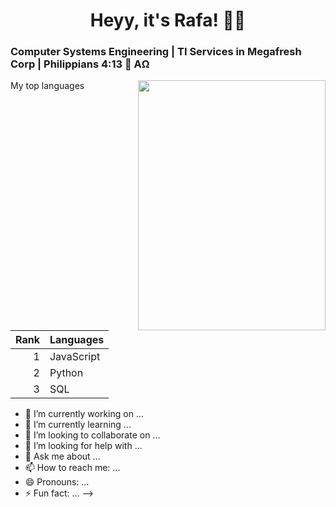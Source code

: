 <h1 align="center"> Heyy, it's Rafa! 🤟🏻 </h1>
<h3 aling="center">Computer Systems Engineering | TI Services in Megafresh Corp | Philippians 4:13 🌅 ΑΩ </h3>

<img align="right" src="https://github.com/user-attachments/assets/af879a30-af79-4e22-91c2-1871e4314eaa" width="300" height="400" >

<summary>My top languages</summary>

| Rank | Languages |
|-----:|-----------|
|     1| JavaScript|
|     2| Python    |
|     3| SQL       |

</details>

- 🔭 I’m currently working on ...
- 🌱 I’m currently learning ...
- 👯 I’m looking to collaborate on ...
- 🤔 I’m looking for help with ...
- 💬 Ask me about ...
- 📫 How to reach me: ...
- 😄 Pronouns: ...
- ⚡ Fun fact: ...
-->
